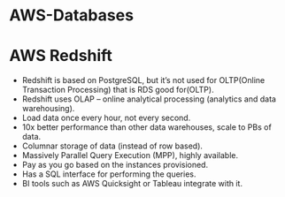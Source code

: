 # AWS-Databases
# AWS Redshift
- Redshift is based on PostgreSQL, but it’s not used for OLTP(Online Transaction Processing) that is RDS good for(OLTP).
- Redshift uses OLAP – online analytical processing (analytics and data warehousing).
- Load data once every hour, not every second.
- 10x better performance than other data warehouses, scale to PBs of data.
- Columnar storage of data (instead of row based).
- Massively Parallel Query Execution (MPP), highly available.
- Pay as you go based on the instances provisioned.
- Has a SQL interface for performing the queries.
- BI tools such as AWS Quicksight or Tableau integrate with it.
